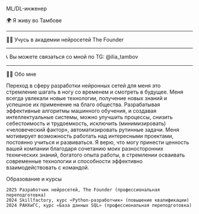 
ML/DL-инженер

🌍 Я живу во Тамбове <hr>
👨‍🎓 Учусь в академии нейросетей The Founder <hr>
📞 Вы можете связаться со мной по TG: @ilia_tambov <hr>

👨‍💻 Обо мне


Переход в сферу разработки нейронных сетей для меня это стремление шагать в ногу со временем и  смотреть в будущее. Меня всегда увлекали новые технологии, получение новых знаний и успешное их  применение на благо общества. Разрабатывая эффективные алгоритмы машинного обучения,  и создавая интеллектуальные системы, можно улучшить процессы, снизить себестоимость и  трудоемкость, исключить (минимизировать) «человеческий фактор»,  автоматизировать рутинные задачи. 
Меня мотивирует возможность работать над интересными проектами, постоянно учиться и развиваться. Я верю, что могу принести ценность вашей компании благодаря сочетанию моих разносторонних  технических знаний, богатого опыта работы, в стремлении осваивать  современные технологии и  способности эффективно взаимодействовать с командой. 

Образование и курсы

    2025 Разработчик нейросетей, The Founder (профессиональная переподготовка)
    2024 Skillfactory, курс «Python-разработчик» (повышение квалификации)
    2024 РАНХиГС, курс «База данных SQL» (профессиональная переподготовка)
